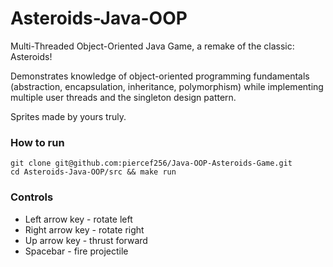 # Asteroids-Java-OOP
Multi-Threaded Object-Oriented Java Game, a remake of the classic: Asteroids! 

Demonstrates knowledge of object-oriented programming fundamentals (abstraction,
encapsulation, inheritance, polymorphism) while implementing multiple user threads and the singleton design pattern.

Sprites made by yours truly. 

### How to run
```
git clone git@github.com:piercef256/Java-OOP-Asteroids-Game.git
cd Asteroids-Java-OOP/src && make run
```
### Controls
- Left arrow key - rotate left
- Right arrow key - rotate right
- Up arrow key - thrust forward
- Spacebar - fire projectile


